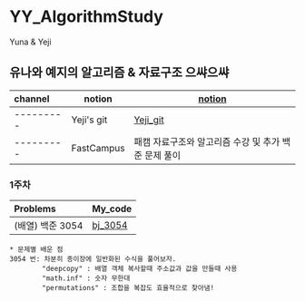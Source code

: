 # YY_AlgorithmStudy
Yuna &amp; Yeji
## 유나와 예지의 알고리즘 & 자료구조 으쌰으쌰

| channel     | notion  |[notion](https://www.notion.so/Algorithm-study-9e8ebc1d8fcb442d85c4f23b9cbfa8df) |  
| :--------- | --------- | --------- | 
| --------- | Yeji's git | [Yeji_git](https://github.com/simba-pumba/YYAlgorithmStudy) |  
| --------- | FastCampus | 패캠 자료구조와 알고리즘 수강 및 추가 백준 문제 풀이 |  

### 1주차 
| Problems    | My_code  |  
| :--------- | --------- | 
| (배열) 백준 3054 | [bj_3054](배열/bj_17406_V2.py) |   


```
* 문제별 배운 점 
3054 번: 차분히 종이장에 일반화된 수식을 풀어보자. 
        "deepcopy" : 배열 객체 복사할때 주소값과 값을 만들때 사용 
        "math.inf" : 숫자 무한대 
        "permutations" : 조합을 복잡도 효율적으로 찾아냄!
```
<br>

